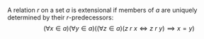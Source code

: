 A relation $r$ on a set $a$ is extensional if
members of $a$ are uniquely determined by their $r$-predecessors:
$$
(\forall x\in a)(\forall y\in a)((\forall z\in a)(z\ r\ x \iff z \ r\ y) \implies x=y)
$$
